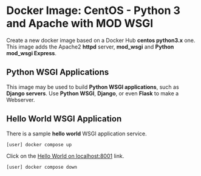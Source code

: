 Docker Image: CentOS - Python 3 and Apache with MOD WSGI
========================================================

Create a new docker image based on a Docker Hub **centos python3.x** one.
This image adds the Apache2 **httpd** server, **mod_wsgi** and **Python mod_wsgi Express**.

Python WSGI Applications
------------------------

This image may be used to build **Python WSGI applications**, such as **Django servers**.
Use **Python WSGI**, **Django**, or even **Flask** to make a Webserver.

Hello World WSGI Application
----------------------------

There is a sample **hello world** WSGI application service.

```bash
[user] docker compose up
```

Click on the [Hello World on localhost:8001](http://localhost:8001/) link.

```bash
[user] docker compose down
```

